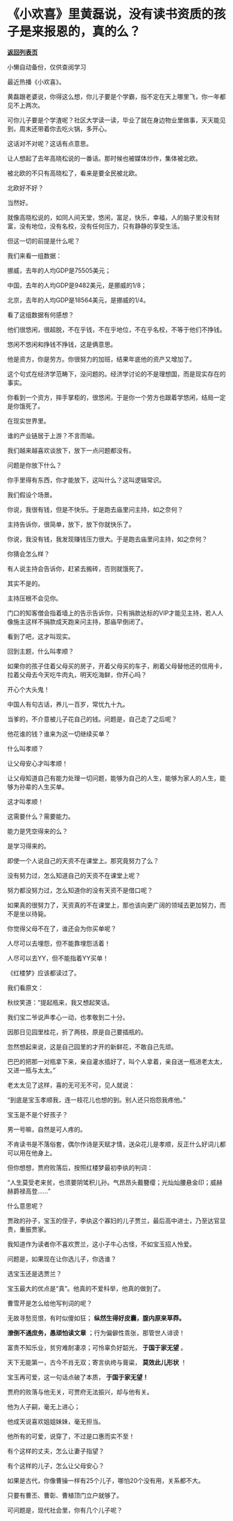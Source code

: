 # 《小欢喜》里黄磊说，没有读书资质的孩子是来报恩的，真的么？

[**返回列表页**](/gzh/记忆承载3)

小懒自动备份，仅供查阅学习

最近热播《小欢喜》。  

  

黄磊跟老婆说，你得这么想，你儿子要是个学霸，指不定在天上哪里飞，你一年都见不上两次。  

  

可你儿子要是个学渣呢？社区大学读一读，毕业了就在身边物业里做事，天天能见到，周末还带着你去吃火锅，多开心。

  

这话对不对呢？这话有点意思。  

  

让人想起了去年高晓松说的一番话。那时候也被媒体炒作，集体被北欧。  

  

被北欧的不只有高晓松了，看来是要全民被北欧。

  

北欧好不好？

  

当然好。

  

就像高晓松说的，如同人间天堂，悠闲，富足，快乐，幸福，人的脑子里没有财富，没有地位，没有名校，没有任何压力，只有静静的享受生活。

  

但这一切的前提是什么呢？

  

我们来看一组数据：

  

挪威，去年的人均GDP是75505美元；

中国，去年的人均GDP是9482美元，是挪威的1/8；

北京，去年的人均GDP是18564美元，是挪威的1/4。

  

看了这组数据有何感想？

  

他们很悠闲，很超脱，不在乎钱，不在乎地位，不在乎名校，不等于他们不挣钱。

  

悠闲不悠闲和挣钱不挣钱，这是俩意思。

  

他是资方，你是劳方。你很努力的加班，结果年底他的资产又增加了。

  

这个句式在经济学范畴下，没问题的。经济学讨论的不是理想国，而是现实存在的事实。

  

你看到一个资方，摔手掌柜的，很悠闲，于是你一个劳方也跟着学悠闲，结局一定是你饿死了。

  

在现实世界里。

谁的产业链居于上游？不言而喻。

  

我们越来越喜欢谈放下，放下一点问题都没有。  

  

问题是你放下什么？

  

你手里得有东西，你才能放下，这叫什么？这叫逻辑常识。

  

我们假设个场景。

  

你说，我很有钱，但是不快乐。于是跑去庙里问主持，如之奈何？

  

主持告诉你，很简单，放下，放下你就快乐了。

  

你说，我没有钱，我发现赚钱压力很大。于是跑去庙里问主持，如之奈何？

  

你猜会怎么样？

  

有人说主持会告诉你，赶紧去搬砖，否则就饿死了。

  

其实不是的。

  

主持压根不会见你。

  

门口的知客僧会指着墙上的告示告诉你，只有捐款达标的VIP才能见主持，若人人像施主这样不捐款成天跑来问主持，那庙早倒闭了。

  

看到了吧，这才叫现实。

  

回到主题，什么叫孝顺？

  

如果你的孩子住着父母买的房子，开着父母买的车子，刷着父母替他还的信用卡，拉着父母去今天吃牛肉丸，明天吃海鲜，你开心吗？

  

开心个大头鬼！  

  

中国人有句古话，养儿一百岁，常忧九十九。

  

当爹的，不介意被儿子花自己的钱。问题是，自己走了之后呢？

  

他花谁的钱？谁来为这一切继续买单？

  

什么叫孝顺？

  

让父母安心才叫孝顺！

  

让父母知道自己有能力处理一切问题，能够为自己的人生，能够为家人的人生，能够为孙辈的人生买单。

  

这才叫孝顺！

  

这需要什么？需要能力。

  

能力是凭空得来的么？

  

是学习得来的。

  

即使一个人说自己的天资不在课堂上。那究竟努力了么？

  

没有努力过，怎么知道自己的天资不在课堂上呢？

  

努力都没努力过，怎么知道你的没有天资不是借口呢？

  

如果真的很努力了，天资真的不在课堂上，那也该向更广阔的领域去更加努力，而不是坐以待毙。

  

你觉得父母不在了，谁还会为你买单呢？  

  

人尽可以去埋怨，但不能靠埋怨活着！  

人尽可以去YY，但不能指着YY买单！

  

《红楼梦》应该都读过了。

  

我们看原文：

  

秋纹笑道：“提起瓶来，我又想起笑话。

  

我们宝二爷说声孝心一动，也孝敬到二十分。

  

因那日见园里桂花，折了两枝，原是自己要插瓶的。

  

忽然想起来说，这是自己园里的才开的新鲜花，不敢自己先顽。

  

巴巴的把那一对瓶拿下来，亲自灌水插好了，叫个人拿着，亲自送一瓶进老太太，又进一瓶与太太。”

  

老太太见了这样，喜的无可无不可，见人就说：

  

“到底是宝玉孝顺我，连一枝花儿也想的到。别人还只抱怨我疼他。”

  

宝玉是不是个好孩子？

  

男一号嘛，自然是可人疼的。

  

不肯读书是不落俗套，偶尔作诗是天赋才情，送朵花儿是孝顺，反正什么好词儿都可以用在他身上。

  

但你想想，贾府败落后，按照红楼梦最初李纨的判词：

  

“人生莫受老来贫，也须要阴骘积儿孙。气昂昂头戴簪缨；光灿灿腰悬金印；威赫赫爵禄高登……”

  

什么意思呢？

  

贾政的孙子，宝玉的侄子，李纨这个寡妇的儿子贾兰，最后高中进士，乃至达官显贵，重振贾家。

  

我知道作为读者你不喜欢贾兰，这小子牛心古怪，不如宝玉招人怜爱。

  

问题是，如果现在让你选儿子，你选谁？

  

选宝玉还是选贾兰？

  

宝玉最大的优点是“真”。他真的不爱科举，他真的做到了。

  

曹雪芹是怎么给他写判词的呢？

  

无故寻愁觅恨，有时似傻如狂； **纵然生得好皮囊，腹内原来草莽。**

 **潦倒不通庶务，愚顽怕读文章** ；行为偏僻性乖张，那管世人诽谤！

  

富贵不知乐业，贫穷难耐凄凉；可怜辜负好韶光， **于国于家无望** 。

天下无能第一，古今不肖无双；寄言纨绔与膏粱， **莫效此儿形状** ！

  

宝玉再可爱，这一句话点破了本质， **于国于家无望！**

  

贾府的败落与他无关，可贾府无法振兴，却与他有关。

  

他为人子嗣，毫无上进心；

  

他成天说喜欢姐姐妹妹，毫无担当。

  

他所有的可爱，说穿了，不过是口惠而实不至！

  

有个这样的丈夫，怎么让妻子指望？

  

有个这样的儿子，怎么让父母安心？

  

如果是古代，你像曹操一样有25个儿子，哪怕20个没有用，关系都不大。  

  

只要有曹丕、曹彰、曹植顶门立户就够了。

  

可问题是，现代社会里，你有几个儿子呢？

